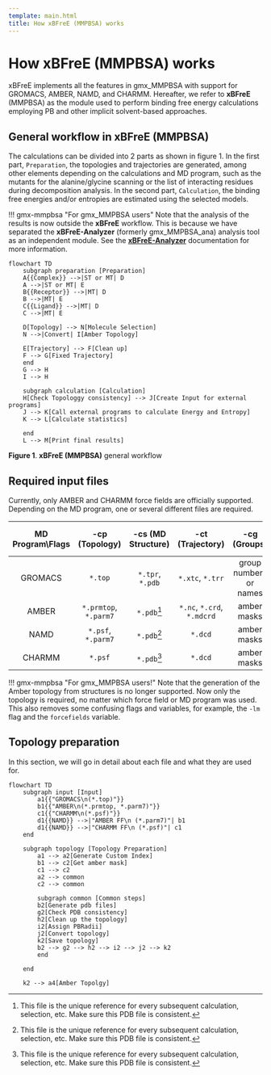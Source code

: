 ```yaml
---
template: main.html
title: How xBFreE (MMPBSA) works
---
```


# How **xBFreE (MMPBSA)** works

xBFreE implements all the features in gmx_MMPBSA with support for GROMACS, AMBER, NAMD, and CHARMM. 
Hereafter, we refer to **xBFreE** (MMPBSA) as the module used to perform binding free energy calculations employing
PB and other implicit solvent-based approaches.

## General workflow in **xBFreE (MMPBSA)**

The calculations can be divided into 2 parts as shown in figure 1. In the first part, `Preparation`, the 
topologies and trajectories are generated, among other elements depending on the calculations and MD program, such as 
the mutants for the alanine/glycine scanning or the list of interacting residues during decomposition analysis. In 
the second part, `Calculation`, the binding free energies and/or entropies are estimated using the selected models. 

!!! gmx-mmpbsa "For gmx_MMPBSA users"
    Note that the analysis of the results is now outside the **xBFreE** workflow. This is because we have 
    separated the **xBFreE-Analyzer** (formerly gmx_MMPBSA_ana) analysis tool as an independent module. See the 
    [**xBFreE-Analyzer**]() documentation for more information.


```mermaid
flowchart TD
    subgraph preparation [Preparation]
    A{{Complex}} -->|ST or MT| D
    A -->|ST or MT| E
    B{{Receptor}} -->|MT| D
    B -->|MT| E
    C{{Ligand}} -->|MT| D
    C -->|MT| E

    D[Topology] --> N[Molecule Selection]
    N -->|Convert| I[Amber Topology]

    E[Trajectory] --> F[Clean up]
    F --> G[Fixed Trajectory]
    end
    G --> H
    I --> H
    
    subgraph calculation [Calculation]
    H[Check Topologgy consistency] --> J[Create Input for external programs]
    J --> K[Call external programs to calculate Energy and Entropy]
    K --> L[Calculate statistics]

    end
    L --> M[Print final results]
```

**Figure 1**. **xBFreE (MMPBSA)** general workflow

## Required input files

Currently, only AMBER and CHARMM force fields are officially supported. Depending on the MD program, one or several 
different files are required.


| MD Program\Flags |  **-cp** (Topology)   |   **-cs** (MD Structure)   |    **-ct** (Trajectory)    |    **-cg** (Groups)    | **-ci** (Index) | **-cr** (Reference structure) |
|:----------------:|:---------------------:|:--------------------------:|:--------------------------:|:----------------------:|:---------------:|:-----------------------------:|
|     GROMACS      |        `*.top`        |      `*.tpr`, `*.pdb`      |      `*.xtc`, `*.trr`      | group numbers or names |     `*.ndx`     |            `*.pdb`            |
|      AMBER       | `*.prmtop`, `*.parm7` |        `*.pdb`[^1]         | `*.nc`, `*.crd`, `*.mdcrd` |      amber masks       |                 |                               |
|       NAMD       |  `*.psf`, `*.parm7`   |        `*.pdb`[^1]         |          `*.dcd`           |      amber masks       |                 |                               |
|      CHARMM      |        `*.psf`        |        `*.pdb`[^1]         |          `*.dcd`           |      amber masks       |                 |                               |

 [^1]: This file is the unique reference for every subsequent calculation, selection, etc. Make sure this PDB file 
 is consistent.


!!! gmx-mmpbsa "For gmx_MMPBSA users!"
    Note that the generation of the Amber topology from structures is no longer supported. Now only the topology is 
    required, no matter which force field or MD program was used. This also removes some confusing flags and variables, 
    for example, the `-lm` flag and the `forcefields` variable.


## Topology preparation

In this section, we will go in detail about each file and what they are used for.

```mermaid
flowchart TD
    subgraph input [Input]
        a1{{"GROMACS\n(*.top)"}}
        b1{{"AMBER\n(*.prmtop, *.parm7)"}}
        c1{{"CHARMM\n(*.psf)"}}
        d1{{NAMD}} -->|"AMBER FF\n (*.parm7)"| b1
        d1{{NAMD}} -->|"CHARMM FF\n (*.psf)"| c1
    end

    subgraph topology [Topology Preparation]
        a1 --> a2[Generate Custom Index]
        b1 --> c2[Get amber mask]
        c1 --> c2
        a2 --> common
        c2 --> common

        subgraph common [Common steps]
        b2[Generate pdb files]
        g2[Check PDB consistency]
        h2[Clean up the topology]
        i2[Assign PBRadii]
        j2[Convert topology]
        k2[Save topology]
        b2 --> g2 --> h2 --> i2 --> j2 --> k2
        end

    end

    k2 --> a4[Amber Topolgy]
```
